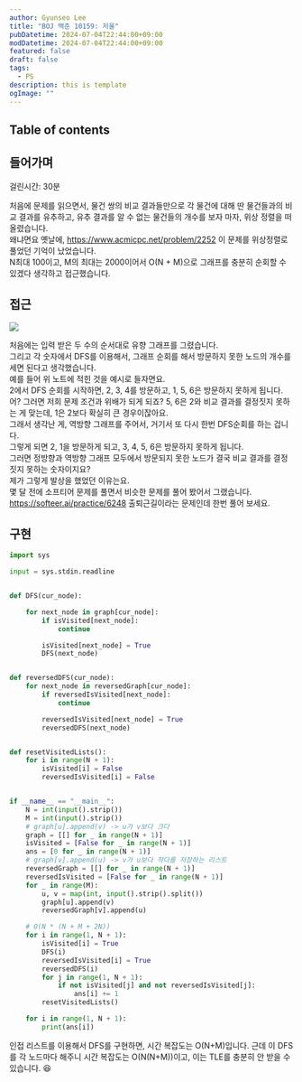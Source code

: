 ```yaml
---
author: Gyunseo Lee
title: "BOJ 백준 10159: 저울"
pubDatetime: 2024-07-04T22:44:00+09:00
modDatetime: 2024-07-04T22:44:00+09:00
featured: false
draft: false
tags:
  - PS
description: this is template
ogImage: ""
---
```


## Table of contents

## 들어가며

걸린시간: 30분

처음에 문제를 읽으면서, 물건 쌍의 비교 결과들만으로 각 물건에 대해 딴 물건들과의 비교 결과를 유추하고, 유추 결과를 알 수 없는 물건들의 개수를 보자 마자, 위상 정렬을 떠올렸습니다.  
왜냐면요 옛날에, https://www.acmicpc.net/problem/2252 이 문제를 위상정렬로 풀었던 기억이 났었습니다.  
N최대 100이고, M의 최대는 2000이어서 O(N + M)으로 그래프를 충분히 순회할 수 있겠다 생각하고 접근했습니다.

## 접근

![](https://res.cloudinary.com/gyunseo-blog/image/upload/f_auto/v1720101587/image_vcielz.png)

처음에는 입력 받은 두 수의 순서대로 유향 그래프를 그렸습니다.  
그리고 각 숫자에서 DFS를 이용해서, 그래프 순회를 해서 방문하지 못한 노드의 개수를 세면 된다고 생각했습니다.  
예를 들어 위 노트에 적힌 것을 예시로 들자면요.  
2에서 DFS 순회를 시작하면, 2, 3, 4를 방문하고, 1, 5, 6은 방문하지 못하게 됩니다.  
어? 그러면 저희 문제 조건과 위배가 되게 되죠? 5, 6은 2와 비교 결과를 결정짓지 못하는 게 맞는데, 1은 2보다 확실히 큰 경우이잖아요.  
그래서 생각난 게, 역방향 그래프를 주어서, 거기서 또 다시 한번 DFS순회를 하는 겁니다.  
그렇게 되면 2, 1을 방문하게 되고, 3, 4, 5, 6은 방문하지 못하게 됩니다.  
그러면 정방향과 역방향 그래프 모두에서 방문되지 못한 노드가 결국 비교 결과를 결정짓지 못하는 숫자이지요?  
제가 그렇게 발상을 했었던 이유는요.  
몇 달 전에 소프티어 문제를 풀면서 비슷한 문제를 풀어 봤어서 그랬습니다.  
https://softeer.ai/practice/6248 출퇴근길이라는 문제인데 한번 풀어 보세요.

## 구현

```python
import sys

input = sys.stdin.readline


def DFS(cur_node):

    for next_node in graph[cur_node]:
        if isVisited[next_node]:
            continue

        isVisited[next_node] = True
        DFS(next_node)


def reversedDFS(cur_node):
    for next_node in reversedGraph[cur_node]:
        if reversedIsVisited[next_node]:
            continue

        reversedIsVisited[next_node] = True
        reversedDFS(next_node)


def resetVisitedLists():
    for i in range(N + 1):
        isVisited[i] = False
        reversedIsVisited[i] = False


if __name__ == "__main__":
    N = int(input().strip())
    M = int(input().strip())
    # graph[u].append(v) -> u가 v보다 크다
    graph = [[] for _ in range(N + 1)]
    isVisited = [False for _ in range(N + 1)]
    ans = [0 for _ in range(N + 1)]
    # graph[v].append(u) -> v가 u보다 작다를 저장하는 리스트
    reversedGraph = [[] for _ in range(N + 1)]
    reversedIsVisited = [False for _ in range(N + 1)]
    for _ in range(M):
        u, v = map(int, input().strip().split())
        graph[u].append(v)
        reversedGraph[v].append(u)

    # O(N * (N + M + 2N))
    for i in range(1, N + 1):
        isVisited[i] = True
        DFS(i)
        reversedIsVisited[i] = True
        reversedDFS(i)
        for j in range(1, N + 1):
            if not isVisited[j] and not reversedIsVisited[j]:
                ans[i] += 1
        resetVisitedLists()

    for i in range(1, N + 1):
        print(ans[i])

```

인접 리스트를 이용해서 DFS를 구현하면, 시간 복잡도는 O(N+M)입니다. 근데 이 DFS를 각 노드마다 해주니 시간 복잡도는 O(N(N+M))이고, 이는 TLE를 충분히 안 받을 수 있습니다. 😆
